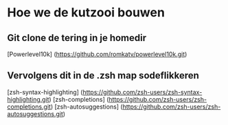 # Hoe we de kutzooi bouwen

## Git clone de tering in je homedir
[Powerlevel10k] (https://github.com/romkatv/powerlevel10k.git)

## Vervolgens dit in de .zsh map sodeflikkeren

[zsh-syntax-highlighting] (https://github.com/zsh-users/zsh-syntax-highlighting.git)
[zsh-completions] (https://github.com/zsh-users/zsh-completions.git)
[zsh-autosuggestions] (https://github.com/zsh-users/zsh-autosuggestions.git)
